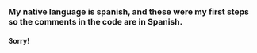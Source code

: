### My native language is spanish, and these were my first steps so the comments in the code are in Spanish.
#### Sorry!
